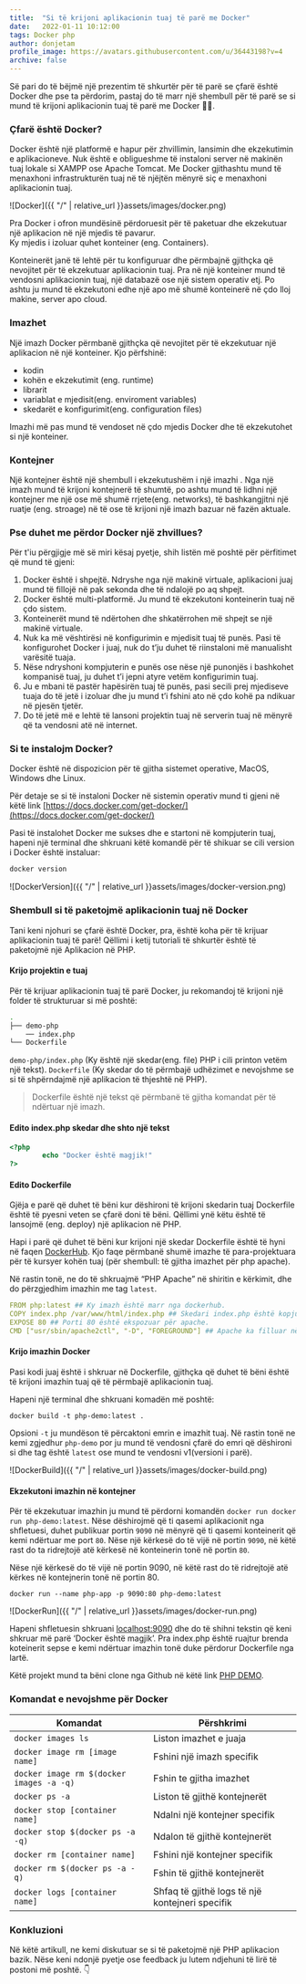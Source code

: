 ```yaml
---
title:  "Si të krijoni aplikacionin tuaj të parë me Docker"
date:   2022-01-11 10:12:00
tags: Docker php
author: donjetam
profile_image: https://avatars.githubusercontent.com/u/36443198?v=4
archive: false
---
```


Së pari do të bëjmë  një prezentim  të shkurtër për të parë se çfarë është Docker dhe pse ta përdorim, pastaj do të marr një shembull për të parë se  si mund  të krijoni aplikacionin tuaj të parë me Docker 🚀🚀.   

### Çfarë është Docker?

Docker është një platformë e hapur për zhvillimin, lansimin dhe ekzekutimin e aplikacioneve.  Nuk është e obligueshme  të instaloni server në makinën tuaj lokale si XAMPP ose Apache Tomcat. Me Docker  gjithashtu mund të menaxhoni infrastrukturën tuaj në të njëjtën mënyrë  siç e menaxhoni aplikacionin tuaj.

![Docker]({{ "/" | relative_url  }}assets/images/docker.png)

Pra Docker i ofron mundësinë përdoruesit për të paketuar dhe ekzekutuar një aplikacion në një mjedis të pavarur.    
Ky mjedis i izoluar quhet konteiner (eng. Containers).     

Konteinerët  janë të lehtë për tu konfiguruar dhe përmbajnë  gjithçka që nevojitet për të ekzekutuar aplikacionin tuaj. Pra në një konteiner  mund të vendosni aplikacionin tuaj, një databazë ose një sistem operativ etj. Po ashtu ju mund të ekzekutoni edhe një apo më shumë konteinerë  në çdo lloj  makine, server apo cloud.

### Imazhet

Një imazh Docker përmbanë  gjithçka që nevojitet për të ekzekutuar një aplikacion në një konteiner.
Kjo përfshinë:
- kodin
- kohën e ekzekutimit (eng. runtime)
- librarit
- variablat e mjedisit(eng. enviroment variables)
- skedarët e konfigurimit(eng. configuration files)

Imazhi më pas mund të vendoset në çdo mjedis Docker dhe të ekzekutohet si një konteiner.    

### Kontejner
Një kontejner është një shembull i ekzekutushëm i një imazhi . Nga një imazh mund të krijoni kontejnerë të shumtë, po ashtu mund të lidhni një kontejner me një ose më shumë rrjete(eng. networks), të bashkangjitni një ruatje (eng. stroage) në të ose të krijoni një imazh bazuar në fazën aktuale.

### Pse duhet me përdor Docker një zhvillues?

Për t'iu përgjigje më së miri kësaj pyetje, shih listën më poshtë për përfitimet që mund të gjeni:

1. Docker është i shpejtë. Ndryshe nga një makinë virtuale, aplikacioni juaj mund të fillojë në pak sekonda dhe të ndalojë po aq shpejt.
2. Docker është multi-platformë. Ju mund të ekzekutoni konteinerin tuaj në çdo sistem.
3. Konteinerët mund të ndërtohen dhe shkatërrohen më shpejt se një makinë virtuale.
4. Nuk ka më vështirësi në konfigurimin e mjedisit tuaj të punës. Pasi të konfigurohet Docker i juaj, nuk do t’ju duhet të riinstaloni më manualisht varësitë tuaja. 
5. Nëse ndryshoni kompjuterin e punës ose nëse një punonjës i bashkohet kompanisë tuaj, ju duhet t’i jepni atyre vetëm konfigurimin tuaj.
6. Ju e mbani të pastër hapësirën tuaj të punës, pasi secili prej mjediseve tuaja do të jetë i izoluar dhe ju mund t’i fshini ato në çdo kohë pa ndikuar në pjesën tjetër.
7. Do të jetë më e lehtë të lansoni projektin tuaj në serverin tuaj në mënyrë që ta vendosni atë në internet.


### Si te instalojm Docker?

Docker është në dispozicion për të gjitha sistemet operative, MacOS, Windows dhe Linux.

Për detaje se si të  instaloni Docker në sistemin operativ mund ti gjeni në këtë link [https://docs.docker.com/get-docker/](https://docs.docker.com/get-docker/)

Pasi të instalohet Docker me sukses dhe e startoni në kompjuterin tuaj,  hapeni një terminal dhe shkruani këtë komandë për të shikuar se cili version i Docker është instaluar:

```bash
docker version
```
![DockerVersion]({{ "/" | relative_url  }}assets/images/docker-version.png)

### Shembull si të paketojmë aplikacionin tuaj në Docker

Tani keni njohuri se çfarë është Docker, pra, është koha për të krijuar aplikacionin tuaj të parë!
Qëllimi i ketij tutoriali të shkurtër është të paketojmë një Aplikacion në PHP.


#### Krijo projektin e tuaj

Për të krijuar aplikacionin tuaj të parë Docker, ju rekomandoj të krijoni një folder të strukturuar si më poshtë:

```bash
.
├── demo-php
    ── index.php
└── Dockerfile
```

`demo-php/index.php` (Ky është një skedar(eng. file) PHP i cili printon vetëm një tekst). 
`Dockerfile` (Ky skedar do të përmbajë udhëzimet e nevojshme se si të shpërndajmë një aplikacion të thjeshtë në PHP).    

> Dockerfile është një tekst që përmbanë të gjitha komandat për të ndërtuar një imazh.

#### Edito index.php skedar dhe shto një tekst

```php
<?php 
        echo "Docker është magjik!"
?>
```

#### Edito Dockerfile
Gjëja e parë që duhet të bëni kur dëshironi të krijoni skedarin tuaj Dockerfile është të pyesni veten se çfarë doni të bëni. Qëllimi ynë këtu është të lansojmë (eng. deploy) një aplikacion në PHP.   

Hapi i parë që duhet të bëni kur krijoni një skedar Dockerfile është të hyni në faqen [DockerHub](https://hub.docker.com/). Kjo faqe përmbanë  shumë imazhe të para-projektuara për të kursyer kohën tuaj (për shembull: të gjitha imazhet për php apache).   

Në rastin tonë, ne do të shkruajmë “PHP Apache” në shiritin e kërkimit, dhe do përzgjedhim imazhin me tag `latest`. 

```yaml
FROM php:latest ## Ky imazh është marr nga dockerhub.
COPY index.php /var/www/html/index.php ## Skedari index.php është kopjuar në direktorinë /var/www/html në imazh.
EXPOSE 80 ## Porti 80 është ekspozuar për apache.
CMD ["usr/sbin/apache2ctl", "-D", "FOREGROUND"] ## Apache ka filluar në kontenjer.
```

#### Krijo imazhin Docker
Pasi kodi juaj është i shkruar në Dockerfile, gjithçka që duhet të bëni është të krijoni imazhin tuaj që të përmbajë aplikacionin tuaj.   

Hapeni një terminal dhe shkruani komadën më poshtë:

`docker build -t php-demo:latest . `

Opsioni `-t` ju mundëson të përcaktoni emrin e imazhit tuaj. Në rastin tonë ne kemi zgjedhur `php-demo` por ju mund të vendosni çfarë do emri që dëshironi si dhe tag është `latest` ose mund te vendosni v1(versioni i parë).

![DockerBuild]({{ "/" | relative_url  }}assets/images/docker-build.png)

#### Ekzekutoni imazhin në kontejner
Për të ekzekutuar imazhin ju mund të përdorni komandën `docker run docker run php-demo:latest`. Nëse dëshirojmë që ti qasemi aplikacionit nga shfletuesi, duhet publikuar portin `9090` në mënyrë që ti qasemi konteinerit që kemi ndërtuar me port `80`. Nëse një kërkesë do të vijë në portin `9090`, në këtë rast do ta ridrejtojë atë kërkesë në konteinerin tonë në portin `80`.    

Nëse një kërkesë do të vijë në portin 9090, në këtë rast do të ridrejtojë atë kërkes në kontejnerin tonë në portin 80.

`docker run --name php-app -p 9090:80 php-demo:latest`

![DockerRun]({{ "/" | relative_url  }}assets/images/docker-run.png)

Hapeni shfletuesin shkruani [localhost:9090](http://localhost:9090) dhe do të shihni tekstin që keni shkruar më parë ‘Docker është magjik’. Pra index.php është ruajtur brenda koteinerit sepse e kemi ndërtuar imazhin tonë duke përdorur Dockerfile nga lartë.   

Këtë projekt mund ta bëni clone nga Github në këtë link [PHP DEMO](https://github.com/Programerat/first-php-docker-image).

### Komandat e nevojshme për Docker

Komandat | Përshkrimi 
|--- |---
`docker images ls` | Liston imazhet e juaja
`docker image rm [image name]` | Fshini një imazh specifik 
`docker image rm $(docker images -a -q)` | Fshin te gjitha imazhet
`docker ps -a` | Liston të gjithë kontejnerët
`docker stop [container name]` | Ndalni një kontejner specifik
`docker stop $(docker ps -a -q)` | Ndalon të gjithë kontejnerët
`docker rm [container name]` | Fshini një kontejner specifik
`docker rm $(docker ps -a -q)` | Fshin të gjithë kontejnerët
`docker logs [container name]` | Shfaq të gjithë logs të një kontejneri specifik

### Konkluzioni
Në këtë artikull, ne kemi diskutuar se si të paketojmë një PHP aplikacion bazik. Nëse keni ndonjë pyetje ose feedback ju lutem ndjehuni të lirë të postoni më poshtë. 👇
